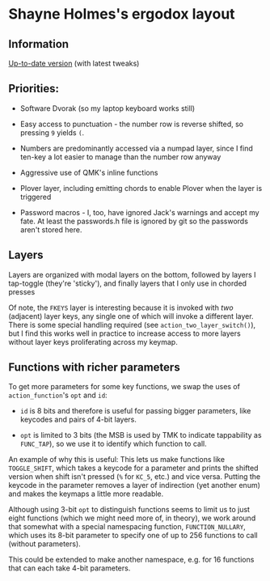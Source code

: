 # Shayne Holmes's ergodox layout

## Information

[Up-to-date version](https://github.com/shayneholmes/qmk_firmware/tree/shayneholmes/layouts/community/ergodox/shayneh) (with latest tweaks)

## Priorities:

* Software Dvorak (so my laptop keyboard works still)

* Easy access to punctuation - the number row is reverse shifted, so pressing `9` yields `(`.

* Numbers are predominantly accessed via a numpad layer, since I find ten-key a lot easier to manage than the number row anyway

* Aggressive use of QMK's inline functions

* Plover layer, including emitting chords to enable Plover when the layer is triggered

* Password macros - I, too, have ignored Jack's warnings and accept my fate. At least the passwords.h file is ignored by git so the passwords aren't stored here.

## Layers

Layers are organized with modal layers on the bottom, followed by layers I tap-toggle (they're 'sticky'), and finally layers that I only use in chorded presses

Of note, the `FKEYS` layer is interesting because it is invoked with _two_ (adjacent) layer keys, any single one of which will invoke a different layer. There is some special handling required (see `action_two_layer_switch()`), but I find this works well in practice to increase access to more layers without layer keys proliferating across my keymap.

## Functions with richer parameters

To get more parameters for some key functions, we swap the uses of `action_function`'s `opt` and `id`:

 - `id` is 8 bits and therefore is useful for passing bigger parameters, like keycodes and pairs of 4-bit layers.

 - `opt` is limited to 3 bits (the MSB is used by TMK to indicate tappability as `FUNC_TAP`), so we use it to identify which function to call.

An example of why this is useful: This lets us make functions like `TOGGLE_SHIFT`, which takes a keycode for a parameter and prints the shifted version when shift isn't pressed (`%` for `KC_5`, etc.) and vice versa. Putting the keycode in the parameter removes a layer of indirection (yet another enum) and makes the keymaps a little more readable.

Although using 3-bit `opt` to distinguish functions seems to limit us to just eight functions (which we might need more of, in theory), we work around that somewhat with a special namespacing function, `FUNCTION_NULLARY`, which uses its 8-bit parameter to specify one of up to 256 functions to call (without parameters).

This could be extended to make another namespace, e.g. for 16 functions that can each take 4-bit parameters.
